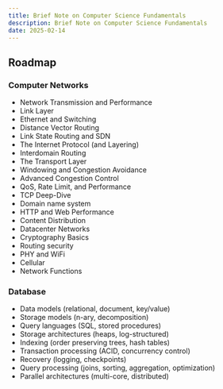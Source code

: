 ```yaml
---
title: Brief Note on Computer Science Fundamentals 
description: Brief Note on Computer Science Fundamentals
date: 2025-02-14
---
```


## Roadmap

### Computer Networks

- Network Transmission and Performance 
- Link Layer
- Ethernet and Switching
- Distance Vector Routing
- Link State Routing and SDN
- The Internet Protocol (and Layering)
- Interdomain Routing
- The Transport Layer
- Windowing and Congestion Avoidance
- Advanced Congestion Control
- QoS, Rate Limit, and Performance
- TCP Deep-Dive
- Domain name system
- HTTP and Web Performance
- Content Distribution
- Datacenter Networks
- Cryptography Basics
- Routing security
- PHY and WiFi
- Cellular
- Network Functions

### Database

- Data models (relational, document, key/value)
- Storage models (n-ary, decomposition)
- Query languages (SQL, stored procedures)
- Storage architectures (heaps, log-structured)
- Indexing (order preserving trees, hash tables)
- Transaction processing (ACID, concurrency control)
- Recovery (logging, checkpoints)
- Query processing (joins, sorting, aggregation, optimization)
- Parallel architectures (multi-core, distributed)